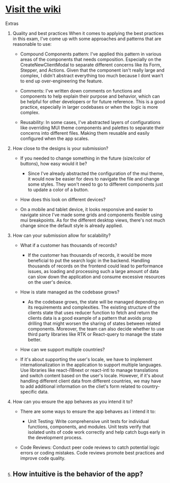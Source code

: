 # [Visit the wiki](https://github.com/Carepatron/Carepatron-Test-Full/wiki)

Extras

1. Quality and best practices
   When it comes to applying the best practices in this exam, I've come up with some approaches and patterns that are reasonable to use:

   - Compound Components pattern: I've applied this pattern in various areas of the components that needs composition. Especially on the CreateNewClientModal to separate different concerns like its Form, Stepper, and Actions. Given that the component isn't really large and complex, I didn't abstract everything too much because I dont wan't to end up over-engineering the feature.

   - Comments: I've written down comments on functions and components to help explain their purpose and behavior, which can be helpful for other developers or for future reference. This is a good practice, especially in larger codebases or when the logic is more complex.

   - Reusability: In some cases, I've abstracted layers of configurations like overriding MUI theme components and palettes to separate their concerns into different files. Making them reusable and easily configured when the app scales.

2. How close to the designs is your submission?
   - If you needed to change something in the future (size/color of buttons), how easy would it be?
     - Since I've already abstracted the configuration of the mui theme, it would now
     be easier for devs to navigate the file and change some styles. They won't need to
     go to different components just to update a color of a button.
    
    - How does this look on different devices?
     - On a mobile and tablet device, it looks responsive and easier to navigate since I've made some grids and components flexible using mui breakpoints. As for the different desktop views, there's not much change since the default style is already applied.

3. How can your submission allow for scalability?

   - What if a customer has thousands of records?
     - If the customer has thousands of records, it would be more beneficial to put the search logic in the backend. Handling thousands of records on the frontend could lead to performance issues, as loading and processing such a large amount of data can slow down the application and consume excessive resources on the user's device.

   - How is state managed as the codebase grows?
     - As the codebase grows, the state will be managed depending on its requirements and complexities. The existing structure of the clients state that uses reducer function to fetch and return the clients data is a good example of a pattern that avoids prop drilling that might worsen the sharing of states between related components. Moreover, the team can also decide whether to use third party libraries like RTK or React-query to manage the state better.

   - How can we support multiple countries?
    - If it's about supporting the user's locale, we have to implement internationalization in the application to support multiple languages. Use libraries like react-i18next or react-intl to manage translations and switch content based on the user's locale. However, if it's about handling different client data from different countries, we may have to add additional information on the cliet's form related to country-specific data.

4. How can you ensure the app behaves as you intend it to?
    - There are some ways to ensure the app behaves as I intend it to:

      - Unit Testing: Write comprehensive unit tests for individual functions, components, and modules. Unit tests verify that isolated units of code work correctly and help catch bugs early in the development process.
    
    - Code Reviews: Conduct peer code reviews to catch potential logic errors or coding mistakes. Code reviews promote best practices and improve code quality.

5. How intuitive is the behavior of the app?
    - 
